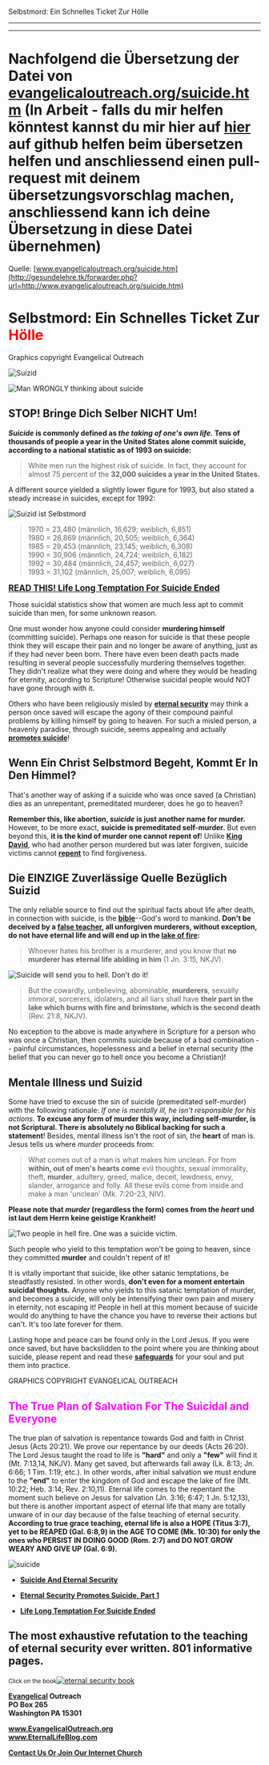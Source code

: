 <!--t Selbstmord: Ein Schnelles Ticket Zur Hölle - in Arbeit (2% übersetzt) t-->
<!--d Selbstmord: Ein Schnelles Ticket Zur Hölle - in Arbeit (2% übersetzt) d-->

Selbstmord: Ein Schnelles Ticket Zur Hölle

- - - 
- - - 

# Nachfolgend die Übersetzung der Datei von [evangelicaloutreach.org/suicide.htm](http://gesundelehre.tk/forwarder.php?url=http://www.evangelicaloutreach.org/suicide.htm) (In Arbeit - falls du mir helfen könntest kannst du mir hier auf [hier](https://github.com/gesundelehre/gesundelehre_translate/blob/master/content/static/selbstmord/selbstmord-ein-schnelles-ticket-zur-hoelle.md) auf github helfen beim übersetzen helfen und anschliessend einen pull-request mit deinem übersetzungsvorschlag machen, anschliessend kann ich deine Übersetzung in diese Datei übernehmen)

Quelle: [www.evangelicaloutreach.org/suicide.htm](http://gesundelehre.tk/forwarder.php?url=http://www.evangelicaloutreach.org/suicide.htm)

# Selbstmord: Ein Schnelles Ticket Zur <font color="red">Hölle</font>

Graphics copyright Evangelical Outreach

![Suizid](../../files/pictures/023.gif)


![Man WRONGLY thinking about suicide](../../files/pictures/pic10.jpg)

## STOP! Bringe Dich Selber NICHT Um!


**_Suicide_ is commonly defined as _the taking of one's own life._ Tens of thousands of people a year in the United States alone commit suicide, according to a national statistic as of 1993 on suicide:**

> White men run the highest risk of suicide. In fact, they account for almost 75 percent of the **32,000 suicides a year in the United States.**

A different source yielded a slightly lower figure for 1993, but also stated a steady increase in suicides, except for 1992:

![Suizid ist Selbstmord](../../files/pictures/why.jpg)

>  1970 = 23,480 (männlich, 16,629; weiblich, 6,851)  
>  1980 = 26,869 (männlich, 20,505; weiblich, 6,364)  
>  1985 = 29,453 (männlich, 23,145; weiblich, 6,308)  
>  1990 = 30,906 (männlich, 24,724; weiblich, 6,182)  
>  1992 = 30,484 (männlich, 24,457; weiblich, 6,027)  
>  1993 = 31,102 (männlich, 25,007; weiblich, 6,095)  

<big>**[READ THIS! Life Long Temptation For Suicide Ended](http://gesundelehre.tk/forwarder.php?url=http://www.evangelicaloutreach.org/sj.htm)**</big>

Those suicidal statistics show that women are much less apt to commit suicide than men, for some unknown reason.

One must wonder how anyone could consider **murdering himself** (committing suicide). Perhaps one reason for suicide is that these people think they will escape their pain and no longer be aware of anything, just as if they had never been born. There have even been death pacts made resulting in several people successfully murdering themselves together. They didn't realize what they were doing and where they would be heading for eternity, according to Scripture! Otherwise suicidal people would NOT have gone through with it.

Others who have been religiously misled by **[eternal security](http://gesundelehre.tk/forwarder.php?url=http://www.evangelicaloutreach.org/eternal-security.html)** may think a person once saved will escape the agony of their compound painful problems by killing himself by going to heaven. For such a misled person, a heavenly paradise, through suicide, seems appealing and actually **[promotes suicide](http://gesundelehre.tk/forwarder.php?url=http://www.evangelicaloutreach.org/suicide_testimony.htm)**!

## Wenn Ein Christ Selbstmord Begeht, Kommt Er In Den Himmel?

That's another way of asking if a suicide who was once saved (a Christian) dies as an unrepentant, premeditated murderer, does he go to heaven?

**Remember this, like abortion, _suicide_ is just another name for murder.** However, to be more exact, **suicide is premeditated self-murder.** But even beyond this, **it is the kind of murder one cannot repent of**! Unlike **[King David](http://gesundelehre.tk/forwarder.php?url=http://www.evangelicaloutreach.org/king-david-sinned.html)**, who had another person murdered but was later forgiven, suicide victims cannot **[repent](http://gesundelehre.tk/forwarder.php?url=http://www.evangelicaloutreach.org/repentance.html)** to find forgiveness.

## Die EINZIGE Zuverlässige Quelle Bezüglich Suizid

The only reliable source to find out the spiritual facts about life after death, in connection with suicide, is the **[bible](http://gesundelehre.tk/forwarder.php?url=http://www.evangelicaloutreach.org/bible.html)**--God's word to mankind. **Don't be deceived by a [false teacher](http://gesundelehre.tk/forwarder.php?url=http://www.evangelicaloutreach.org/false.htm), all unforgiven murderers, without exception, do not have eternal life and will end up in the [lake of fire](http://gesundelehre.tk/forwarder.php?url=http://www.evangelicaloutreach.org/hell.html):**

> Whoever hates his brother is a murderer, and you know that **no murderer has eternal life abiding in him** (1 Jn. 3:15, NKJV).

![Suicide will send you to hell. Don't do it!](../../files/pictures/eternalfire.gif)

> But the cowardly, unbelieving, abominable, **murderers**, sexually immoral, sorcerers, idolaters, and all liars shall have **their part in the lake which burns with fire and brimstone, which is the second death** (Rev. 21:8, NKJV).

No exception to the above is made anywhere in Scripture for a person who was once a Christian, then commits suicide because of a bad combination -- painful circumstances, hopelessness and a belief in eternal security (the belief that you can never go to hell once you become a Christian)!

## Mentale Illness und Suizid

Some have tried to excuse the sin of suicide (premeditated self-murder) with the following rationale: _If one is mentally ill, he isn't responsible for his actions._ **To excuse any form of murder this way, including self-murder, is not Scriptural. There is absolutely no Biblical backing for such a statement**! Besides, mental illness isn't the root of sin, the **heart** of man is. Jesus tells us where _murder_ proceeds from:

> What comes out of a man is what makes him unclean. For from **within, out of men's hearts come** evil thoughts, sexual immorality, theft, **murder**, adultery, greed, malice, deceit, lewdness, envy, slander, arrogance and folly. All these evils come from inside and make a man 'unclean' (Mk. 7:20-23, NIV).

**Please note that _murder_ (regardless the form) comes from the _heart_ und ist laut dem Herrn keine geistige Krankheit!**

![Two people in hell fire. One was a suicide victim.](../../files/pictures/pic11.jpg)

Such people who yield to this temptation won't be going to heaven, since they committed **murder** and couldn't repent of it!

It is vitally important that suicide, like other satanic temptations, be steadfastly resisted. In other words, **don't even for a moment entertain suicidal thoughts.** Anyone who yields to this satanic temptation of murder, and becomes a suicide, will only be intensifying their own pain and misery in eternity, not escaping it! People in hell at this moment because of suicide would do anything to have the chance you have to reverse their actions but can't. It's too late forever for them.

Lasting hope and peace can be found only in the Lord Jesus. If you were once saved, but have backslidden to the point where you are thinking about suicide, please repent and read these **[safeguards](http://gesundelehre.tk/forwarder.php?url=http://www.evangelicaloutreach.org/safegard.html)** for your soul and put them into practice.

GRAPHICS COPYRIGHT EVANGELICAL OUTREACH


## <font color="magenta">The True Plan of Salvation For The Suicidal and Everyone</font>

The true plan of salvation is repentance towards God and faith in Christ Jesus (Acts 20:21). We prove our repentance by our deeds (Acts 26:20). The Lord Jesus taught the road to life is **"hard"** and only a **"few"** will find it (Mt. 7:13,14, NKJV). Many get saved, but afterwards fall away (Lk. 8:13; Jn. 6:66; 1 Tim. 1:19; etc.). In other words, after initial salvation we must endure to the **"end"** to enter the kingdom of God and escape the lake of fire (Mt. 10:22; Heb. 3:14; Rev. 2:10,11). Eternal life comes to the repentant the moment such believe on Jesus for salvation (Jn. 3:16; 6:47; 1 Jn. 5:12,13), but there is another important aspect of eternal life that many are totally unware of in our day because of the false teaching of eternal security. **According to true grace teaching, eternal life is also a HOPE (Titus 3:7), yet to be REAPED (Gal. 6:8,9) in the AGE TO COME (Mk. 10:30) for only the ones who PERSIST IN DOING GOOD (Rom. 2:7) and DO NOT GROW WEARY AND GIVE UP (Gal. 6:9).**

![suicide](../../files/pictures/023.gif)

- **[Suicide And Eternal Security](http://gesundelehre.tk/forwarder.php?url=http://www.evangelicaloutreach.org/suicide-es.htm)**

- **[Eternal Security Promotes Suicide, Part 1](http://gesundelehre.tk/forwarder.php?url=http://www.evangelicaloutreach.org/suicide_testimony.htm)**

- **[Life Long Temptation For Suicide Ended](http://gesundelehre.tk/forwarder.php?url=http://www.evangelicaloutreach.org/sj.htm)**

## The most exhaustive refutation to the teaching of eternal security ever written. 801 informative pages.



<small>Click on the book</small>[![eternal security book](../../files/pictures/TBCS.jpg "eternal security book")](http://gesundelehre.tk/forwarder.php?url=http://www.evangelicaloutreach.org/evangelical-books.html)

**[Evangelical](http://gesundelehre.tk/forwarder.php?url=http://www.evangelicaloutreach.org/index.html) Outreach**  
**PO Box 265**  
**Washington PA 15301**

**www.EvangelicalOutreach.org**  
**www.EternalLifeBlog.com**

**[Contact Us Or Join Our Internet Church](http://gesundelehre.tk/forwarder.php?url=http://www.evangelicaloutreach.org/contact.html)**